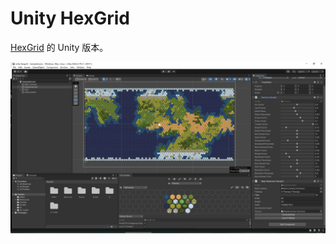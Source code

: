 # Unity HexGrid

[HexGrid](https://github.com/hxs0612/HexGrid) 的 Unity 版本。

![Unity Project](./Images/project.png)
